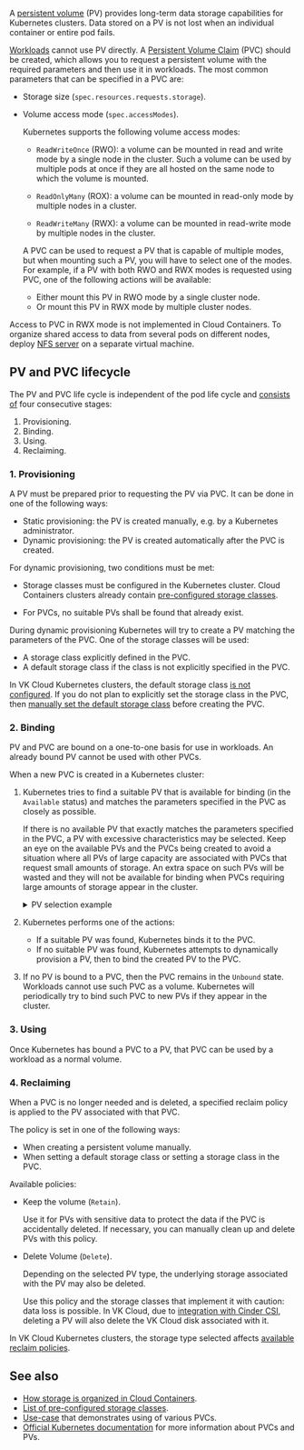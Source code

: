 A [persistent volume](https://kubernetes.io/docs/concepts/storage/persistent-volumes/) (PV) provides long-term data storage capabilities for Kubernetes clusters. Data stored on a PV is not lost when an individual container or entire pod fails.

[Workloads](https://kubernetes.io/docs/concepts/workloads/) cannot use PV directly. A [Persistent Volume Claim](https://kubernetes.io/docs/concepts/storage/persistent-volumes/#introduction) (PVC) should be created, which allows you to request a persistent volume with the required parameters and then use it in workloads. The most common parameters that can be specified in a PVC are:

- Storage size (`spec.resources.requests.storage`).
- Volume access mode (`spec.accessModes`).

  Kubernetes supports the following volume access modes:

  - `ReadWriteOnce` (RWO): a volume can be mounted in read and write mode by a single node in the cluster. Such a volume can be used by multiple pods at once if they are all hosted on the same node to which the volume is mounted.

  - `ReadOnlyMany` (ROX): a volume can be mounted in read-only mode by multiple nodes in a cluster.
  - `ReadWriteMany` (RWX): a volume can be mounted in read-write mode by multiple nodes in the cluster.

  A PVC can be used to request a PV that is capable of multiple modes, but when mounting such a PV, you will have to select one of the modes. For example, if a PV with both RWO and RWX modes is requested using PVC, one of the following actions will be available:

  - Either mount this PV in RWO mode by a single cluster node.
  - Or mount this PV in RWX mode by multiple cluster nodes.

<info>

Access to PVC in RWX mode is not implemented in Cloud Containers. To organize shared access to data from several pods on different nodes, deploy [NFS server](/ru/computing/iaas/service-management/fs-manage) on a separate virtual machine.

</info>

## PV and PVC lifecycle

The PV and PVC life cycle is independent of the pod life cycle and [consists of](https://kubernetes.io/docs/concepts/storage/persistent-volumes/#lifecycle-of-a-volume-and-claim) four consecutive stages:

1. Provisioning.
1. Binding.
1. Using.
1. Reclaiming.

### 1. Provisioning

A PV must be prepared prior to requesting the PV via PVC. It can be done in one of the following ways:

- Static provisioning: the PV is created manually, e.g. by a Kubernetes administrator.
- Dynamic provisioning: the PV is created automatically after the PVC is created.

For dynamic provisioning, two conditions must be met:

- Storage classes must be configured in the Kubernetes cluster. Cloud Containers clusters already contain [pre-configured storage classes](../../concepts/storage#pre_configured_storage_classes).

- For PVCs, no suitable PVs shall be found that already exist.

During dynamic provisioning Kubernetes will try to create a PV matching the parameters of the PVC. One of the storage classes will be used:

- A storage class explicitly defined in the PVC.
- A default storage class if the class is not explicitly specified in the PVC.

In VK Cloud Kubernetes clusters, the default storage class [is not configured](../../concepts/storage#pre_configured_storage_classes). If you do not plan to explicitly set the storage class in the PVC, then [manually set the default storage class](https://kubernetes.io/docs/tasks/administer-cluster/change-default-storage-class/) before creating the PVC.

### 2. Binding

PV and PVC are bound on a one-to-one basis for use in workloads. An already bound PV cannot be used with other PVCs.

When a new PVC is created in a Kubernetes cluster:

1. Kubernetes tries to find a suitable PV that is available for binding (in the `Available` status) and matches the parameters specified in the PVC as closely as possible.

   If there is no available PV that exactly matches the parameters specified in the PVC, a PV with excessive characteristics may be selected. Keep an eye on the available PVs and the PVCs being created to avoid a situation where all PVs of large capacity are associated with PVCs that request small amounts of storage. An extra space on such PVs will be wasted and they will not be available for binding when PVCs requiring large amounts of storage appear in the cluster.

   <details>
   <summary>PV selection example</summary>

   For example, let there exist in a cluster:

   - A PVC that requests 10Gi of storage in ROX mode.
   - The first PV of 100Gi in ROX, RWX modes.
   - The second PV of 5Gi in ROX mode.
   - The third PV of 100Gi in RWO, ROX, RWX modes.

   In this case, the PVC will be bound to the first PV even though:

   - The PV size exceeds the requested size and the PV supports more modes than specified in the PVC.
   - There is the third PV with the same size as the first PV but with excessive set of access modes.

   </details>

1. Kubernetes performs one of the actions:

   - If a suitable PV was found, Kubernetes binds it to the PVC.
   - If no suitable PV was found, Kubernetes attempts to dynamically provision a PV, then to bind the created PV to the PVC.

1. If no PV is bound to a PVC, then the PVC remains in the `Unbound` state. Workloads cannot use such PVC as a volume. Kubernetes will periodically try to bind such PVC to new PVs if they appear in the cluster.

### 3. Using

Once Kubernetes has bound a PVC to a PV, that PVC can be used by a workload as a normal volume.

### 4. Reclaiming

When a PVC is no longer needed and is deleted, a specified reclaim policy is applied to the PV associated with that PVC.

The policy is set in one of the following ways:

- When creating a persistent volume manually.
- When setting a default storage class or setting a storage class in the PVC.

Available policies:

- Keep the volume (`Retain`).

  Use it for PVs with sensitive data to protect the data if the PVC is accidentally deleted. If necessary, you can manually clean up and delete PVs with this policy.

- Delete Volume (`Delete`).

  Depending on the selected PV type, the underlying storage associated with the PV may also be deleted.

  <warn>

  Use this policy and the storage classes that implement it with caution: data loss is possible.
  In VK Cloud, due to [integration with Cinder CSI](../../concepts/storage#working_with_container_storage_interface_csi), deleting a PV will also delete the VK Cloud disk associated with it.

  </warn>

In VK Cloud Kubernetes clusters, the storage type selected affects [available reclaim policies](../../concepts/storage#available_reclaim_policies_for_persistent_volumes).

## See also

- [How storage is organized in Cloud Containers](../../concepts/storage).
- [List of pre-configured storage classes](../../concepts/storage#pre_configured_storage_classes).
- [Use-case](../../how-to-guides/storage) that demonstrates using of various PVCs.
- [Official Kubernetes documentation](https://kubernetes.io/docs/concepts/storage/persistent-volumes) for more information about PVCs and PVs.
